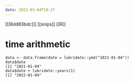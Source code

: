 ```yaml
---
date: 2021-01-04T19:27
---
```


[[[8dd83bdc]]]
[[snips]]
[[R]]

# time arithmetic

    data <- data.frame(date = lubridate::ymd("2021-01-04"))
    data$date
    [1] "2021-01-04"
    data$date + lubridate::years(1)
    [1] "2022-01-04"
